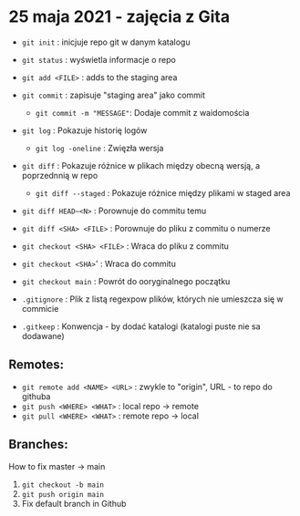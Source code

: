 # 25 maja 2021 - zajęcia z Gita
 
- `git init` : inicjuje repo git w danym katalogu
- `git status` : wyświetla informacje o repo
- `git add <FILE>` : adds <FILE> to the staging area
- `git commit` : zapisuje "staging area" jako commit
     - `git commit -m "MESSAGE"`: Dodaje commit z waidomościa <MESSAGE>
- `git log` : Pokazuje historię logów
    - `git log -oneline` : Zwięzła wersja
- `git diff` : Pokazuje różnice w plikach między obecną wersją, a poprzednnią w repo
    - `git diff --staged` : Pokazuje różnice między plikami w staged area
- `git diff HEAD~<N>` : Porownuje do commitu <N> temu
- `git diff <SHA> <FILE>` : Porownuje do pliku <FILE> z commitu o numerze <SHA>
- `git checkout <SHA> <FILE>` : Wraca do pliku <FILE> z commitu <SHA>
- `git checkout <SHA>`' : Wraca do commitu <SHA>
- `git checkout main` : Powrót do ooryginalnego początku

- `.gitignore` : Plik z listą regexpow plików, których nie umieszcza się w commicie
- `.gitkeep` : Konwencja - by dodać katalogi (katalogi puste nie sa dodawane)

## Remotes:

- `git remote add <NAME> <URL>` : <NAME> zwykle to "origin", URL - to repo do githuba
- `git push <WHERE> <WHAT>` : local repo -> remote
- `git pull <WHERE> <WHAT>` : remote repo -> local

## Branches:
 
How to fix master -> main
 1. `git checkout -b main`
 2. `git push origin main`
 3. Fix default branch in Github
 
 
